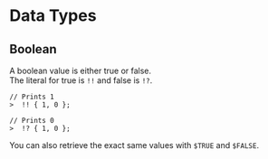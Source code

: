 # Data Types

## Boolean

A boolean value is either true or false.  
The literal for true is `!!` and false is `!?`.  

```
// Prints 1
>  !! { 1, 0 };

// Prints 0
>  !? { 1, 0 };
```

You can also retrieve the exact same values with `$TRUE` and `$FALSE`.  
